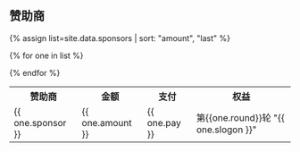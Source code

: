 赞助商
---

{% assign list=site.data.sponsors | sort: "amount", "last" %} 



<table>
 <tr>
    <th>赞助商</th>
    <th>金额</th>
    <th>支付</th>
    <th>权益</th>
  </tr>


{% for one in list %}
<tr>
  <td>  {{ one.sponsor }}  </td>
  <td>  {{ one.amount }}    </td>
 <td>  {{ one.pay }}    </td>
  <td>  第{{one.round}}轮 "{{ one.slogon }}"   </td>
</tr>
{% endfor %}
</table>
